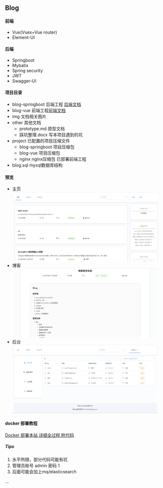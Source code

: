 ## Blog

#### 前端

* Vue(Vuex+Vue router)
* Element-UI

#### 后端

* Springboot
* Mybatis
* Spring security
* JWT
* Swagger-UI

#### 项目目录

* blog-springboot              后端工程 [后端文档](blog-springboot/README.md)
* blog-vue                           前端工程[前端文档](blog-vue/README.md)
* img                                    文档相关图片
* other                                 其他文档
  * prototype.md		   原型文档
  * 踩坑整理.docx           写本项目遇到的坑
* project                              已配置的项目压缩文件
  * blog-springboot       项目压缩包
  * blog-vue                    项目压缩包
  * nginx                          nginx压缩包 已部署前端工程
* blog.sql                             mysql数据库结构

#### 预览

* 主页![主页](img/index_demo.png)
* 博客 ![博客](img/blog_demo.png)
* 后台 ![后台](img/admin_demo.png)

#### docker 部署教程
[Docker 部署本站 详细全过程 附代码](http://134.175.116.44/#/blog/2)

##### Tips

1. 水平所限，部分代码可能有坑
2. 管理员账号 admin 密码 1
3. 后面可能会加上mq/elasticsearch

... 



